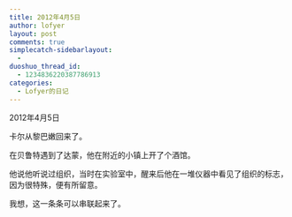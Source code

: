 ```yaml
---
title: 2012年4月5日
author: lofyer
layout: post
comments: true
simplecatch-sidebarlayout:
  - 
duoshuo_thread_id:
  - 1234836220387786913
categories:
  - Lofyer的日记
---
```

2012年4月5日

卡尔从黎巴嫩回来了。

在贝鲁特遇到了达蒙，他在附近的小镇上开了个酒馆。

他说他听说过组织，当时在实验室中，醒来后他在一堆仪器中看见了组织的标志，因为很特殊，便有所留意。

我想，这一条条可以串联起来了。